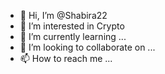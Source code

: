 - 👋 Hi, I’m @Shabira22
- 👀 I’m interested in Crypto
- 🌱 I’m currently learning ...
- 💞️ I’m looking to collaborate on ...
- 📫 How to reach me ...

<!---
Shabira22/Shabira22 is a ✨ special ✨ repository because its `README.md` (this file) appears on your GitHub profile.
You can click the Preview link to take a look at your changes.
--->
